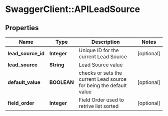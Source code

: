 # SwaggerClient::APILeadSource

## Properties
Name | Type | Description | Notes
------------ | ------------- | ------------- | -------------
**lead_source_id** | **Integer** | Unique ID for the current Lead Source | [optional] 
**lead_source** | **String** | Lead Source value | 
**default_value** | **BOOLEAN** | checks or sets the current Lead source for being the default value | [optional] 
**field_order** | **Integer** | Field Order used to retrive list sorted | [optional] 


